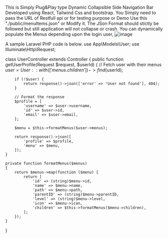 This is Simply Plug&Play type Dynamic Collapsible Side Navigation Bar Developed using React, Tailwind Css and bootstrap.
You Simply need to pass the URL of Restfull api or for testing purpose or Demo Use this "./public/menuItems.json" or Modify it.
The JSon Format should stictly be followed but still application will not collapse or crash.
You can dynamically populate the Menus depending upon the login user, 
![image](https://github.com/user-attachments/assets/46ef5359-4dab-4c97-aa76-759597f28b6b)

A sample Laravel PHP code is below.
use App\Models\User;
use Illuminate\Http\Request;

class UserController extends Controller
{
    public function getUserProfile(Request $request, $userId)
    {
        // Fetch user with their menus
        $user = User::with(['menus.children'])->find($userId);

        if (!$user) {
            return response()->json(['error' => 'User not found'], 404);
        }

        // Format the response
        $profile = [
            'username' => $user->username,
            'id' => $user->id,
            'email' => $user->email,
        ];

        $menu = $this->formatMenus($user->menus);

        return response()->json([
            'profile' => $profile,
            'menu' => $menu,
        ]);
    }

    private function formatMenus($menus)
    {
        return $menus->map(function ($menu) {
            return [
                'id' => (string)$menu->id,
                'name' => $menu->name,
                'path' => $menu->path,
                'parentID' => (string)$menu->parentID,
                'level' => (string)$menu->level,
                'icon' => $menu->icon,
                'children' => $this->formatMenus($menu->children),
            ];
        });
    }
}

